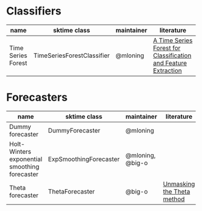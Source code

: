 # Classifiers
| name | sktime class | maintainer | literature
| ------ | ------- | ------ | ------- | 
| Time Series Forest | TimeSeriesForestClassifier | @mloning | [A Time Series Forest for Classification and Feature Extraction](https://arxiv.org/abs/1302.2277) | 

# Forecasters
| name | sktime class | maintainer | literature
| ------ | ------- | ------ | ------- |
| Dummy forecaster | DummyForecaster | @mloning | 
| Holt-Winters exponential smoothing forecaster | ExpSmoothingForecaster | @mloning, @big-o | 
| Theta forecaster | ThetaForecaster | @big-o | [Unmasking the Theta method](https://www.sciencedirect.com/science/article/pii/S0169207001001431)
